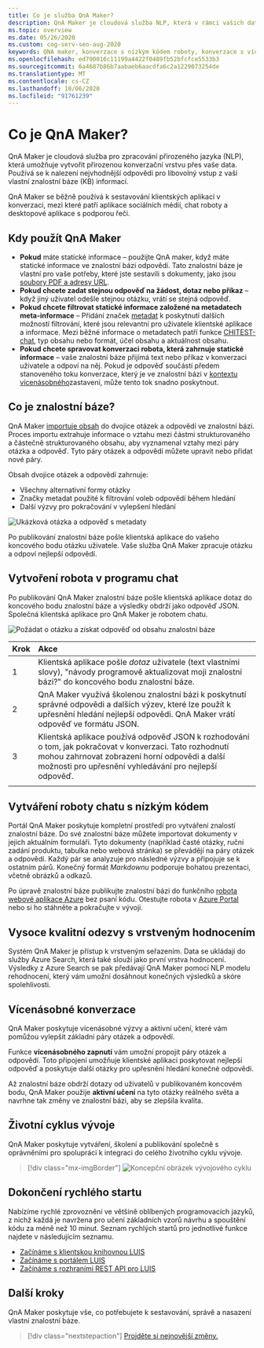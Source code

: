 ```yaml
---
title: Co je služba QnA Maker?
description: QnA Maker je cloudová služba NLP, která v rámci vašich dat snadno vytvoří přirozenou konverzační vrstvu. Dá se použít k vyhledání nejvhodnější odpovědi pro všechny vstupy v přirozeném jazyce, od vlastní znalostní báze (KB) informací.
ms.topic: overview
ms.date: 05/26/2020
ms.custom: cog-serv-seo-aug-2020
keywords: QNA maker, konverzace s nízkým kódem roboty, konverzace s vícenásobným zahnutím
ms.openlocfilehash: ed790016c11199a4422f0489fb52bfcfce5533b3
ms.sourcegitcommit: 6a4687b86b7aabaeb6aacdfa6c2a1229073254de
ms.translationtype: MT
ms.contentlocale: cs-CZ
ms.lasthandoff: 10/06/2020
ms.locfileid: "91761239"
---
```

# <a name="what-is-qna-maker"></a>Co je QnA Maker?

QnA Maker je cloudová služba pro zpracování přirozeného jazyka (NLP), která umožňuje vytvořit přirozenou konverzační vrstvu přes vaše data. Používá se k nalezení nejvhodnější odpovědi pro libovolný vstup z vaší vlastní znalostní báze (KB) informací.

QnA Maker se běžně používá k sestavování klientských aplikací v konverzaci, mezi které patří aplikace sociálních médií, chat roboty a desktopové aplikace s podporou řeči.

## <a name="when-to-use-qna-maker"></a>Kdy použít QnA Maker

* **Pokud** máte statické informace – použijte QnA maker, když máte statické informace ve znalostní bázi odpovědí. Tato znalostní báze je vlastní pro vaše potřeby, které jste sestavili s dokumenty, jako jsou [soubory PDF a adresy URL](../concepts/content-types.md).
* **Pokud chcete zadat stejnou odpověď na žádost, dotaz nebo příkaz** – když jiný uživatel odešle stejnou otázku, vrátí se stejná odpověď.
* **Pokud chcete filtrovat statické informace založené na metadatech meta-informace** – Přidání značek [metadat](../how-to/metadata-generateanswer-usage.md) k poskytnutí dalších možností filtrování, které jsou relevantní pro uživatele klientské aplikace a informace. Mezi běžné informace o metadatech patří funkce [CHITEST-chat](../how-to/chit-chat-knowledge-base.md), typ obsahu nebo formát, účel obsahu a aktuálnost obsahu.
* **Pokud chcete spravovat konverzaci robota, která zahrnuje statické informace** – vaše znalostní báze přijímá text nebo příkaz v konverzaci uživatele a odpoví na něj. Pokud je odpověď součástí předem stanoveného toku konverzace, který je ve znalostní bázi v [kontextu vícenásobného](../how-to/multiturn-conversation.md)zastavení, může tento tok snadno poskytnout.

## <a name="what-is-a-knowledge-base"></a>Co je znalostní báze?

QnA Maker [importuje obsah](../concepts/knowledge-base.md) do dvojice otázek a odpovědí ve znalostní bázi. Proces importu extrahuje informace o vztahu mezi částmi strukturovaného a částečně strukturovaného obsahu, aby vyznamenal vztahy mezi páry otázka a odpověď. Tyto páry otázek a odpovědí můžete upravit nebo přidat nové páry.

Obsah dvojice otázek a odpovědí zahrnuje:
* Všechny alternativní formy otázky
* Značky metadat použité k filtrování voleb odpovědí během hledání
* Další výzvy pro pokračování v vylepšení hledání

![Ukázková otázka a odpověď s metadaty](../media/qnamaker-overview-learnabout/example-question-and-answer-with-metadata.png)

Po publikování znalostní báze pošle klientská aplikace do vašeho koncového bodu otázku uživatele. Vaše služba QnA Maker zpracuje otázku a odpoví nejlepší odpovědí.

## <a name="create-a-chat-bot-programmatically"></a>Vytvoření robota v programu chat

Po publikování QnA Maker znalostní báze pošle klientská aplikace dotaz do koncového bodu znalostní báze a výsledky obdrží jako odpověď JSON. Společná klientská aplikace pro QnA Maker je robotem chatu.

![Požádat o otázku a získat odpověď od obsahu znalostní báze](../media/qnamaker-overview-learnabout/bot-chat-with-qnamaker.png)

|Krok|Akce|
|:--|:--|
|1|Klientská aplikace pošle _dotaz_ uživatele (text vlastními slovy), "návody programově aktualizovat moji znalostní bázi?" do koncového bodu znalostní báze.|
|2|QnA Maker využívá školenou znalostní bázi k poskytnutí správné odpovědi a dalších výzev, které lze použít k upřesnění hledání nejlepší odpovědi. QnA Maker vrátí odpověď ve formátu JSON.|
|3|Klientská aplikace používá odpověď JSON k rozhodování o tom, jak pokračovat v konverzaci. Tato rozhodnutí mohou zahrnovat zobrazení horní odpovědi a další možnosti pro upřesnění vyhledávání pro nejlepší odpověď. |
|||

## <a name="build-low-code-chat-bots"></a>Vytváření roboty chatu s nízkým kódem

Portál QnA Maker poskytuje kompletní prostředí pro vytváření znalostí znalostní báze. Do své znalostní báze můžete importovat dokumenty v jejich aktuálním formuláři. Tyto dokumenty (například časté otázky, ruční zadání produktu, tabulka nebo webová stránka) se převádějí na páry otázek a odpovědí. Každý pár se analyzuje pro následné výzvy a připojuje se k ostatním párů. Konečný formát _Markdownu_ podporuje bohatou prezentaci, včetně obrázků a odkazů.

Po úpravě znalostní báze publikujte znalostní bázi do funkčního [robota webové aplikace Azure](https://azure.microsoft.com/services/bot-service/) bez psaní kódu. Otestujte robota v [Azure Portal](https://portal.azure.com) nebo si ho stáhněte a pokračujte v vývoji.

## <a name="high-quality-responses-with-layered-ranking"></a>Vysoce kvalitní odezvy s vrstveným hodnocením

Systém QnA Maker je přístup k vrstveným seřazením. Data se ukládají do služby Azure Search, která také slouží jako první vrstva hodnocení. Výsledky z Azure Search se pak předávají QnA Maker pomocí NLP modelu rehodnocení, který vám umožní dosáhnout konečných výsledků a skóre spolehlivosti.

## <a name="multi-turn-conversations"></a>Vícenásobné konverzace

QnA Maker poskytuje vícenásobné výzvy a aktivní učení, které vám pomůžou vylepšit základní páry otázek a odpovědí.

Funkce **vícenásobného zapnutí** vám umožní propojit páry otázek a odpovědí. Toto připojení umožňuje klientské aplikaci poskytovat nejlepší odpověď a poskytuje další otázky pro upřesnění hledání konečné odpovědi.

Až znalostní báze obdrží dotazy od uživatelů v publikovaném koncovém bodu, QnA Maker použije **aktivní učení** na tyto otázky reálného světa a navrhne tak změny ve znalostní bázi, aby se zlepšila kvalita.

## <a name="development-lifecycle"></a>Životní cyklus vývoje

QnA Maker poskytuje vytváření, školení a publikování společně s oprávněními pro spolupráci k integraci do celého životního cyklu vývoje.

> [!div class="mx-imgBorder"]
> ![Koncepční obrázek vývojového cyklu](../media/qnamaker-overview-learnabout/development-cycle.png)


## <a name="complete-a-quickstart"></a>Dokončení rychlého startu

Nabízíme rychlé zprovoznění ve většině oblíbených programovacích jazyků, z nichž každá je navržena pro učení základních vzorů návrhu a spouštění kódu za méně než 10 minut. Seznam rychlých startů pro jednotlivé funkce najdete v následujícím seznamu.

* [Začínáme s klientskou knihovnou LUIS](../quickstarts/quickstart-sdk.md)
* [Začínáme s portálem LUIS](../quickstarts/create-publish-knowledge-base.md)
* [Začínáme s rozhraními REST API pro LUIS](../quickstarts/quickstart-rest-curl.md)


## <a name="next-steps"></a>Další kroky
QnA Maker poskytuje vše, co potřebujete k sestavování, správě a nasazení vlastní znalostní báze.

> [!div class="nextstepaction"]
> [Projděte si nejnovější změny.](../whats-new.md)
